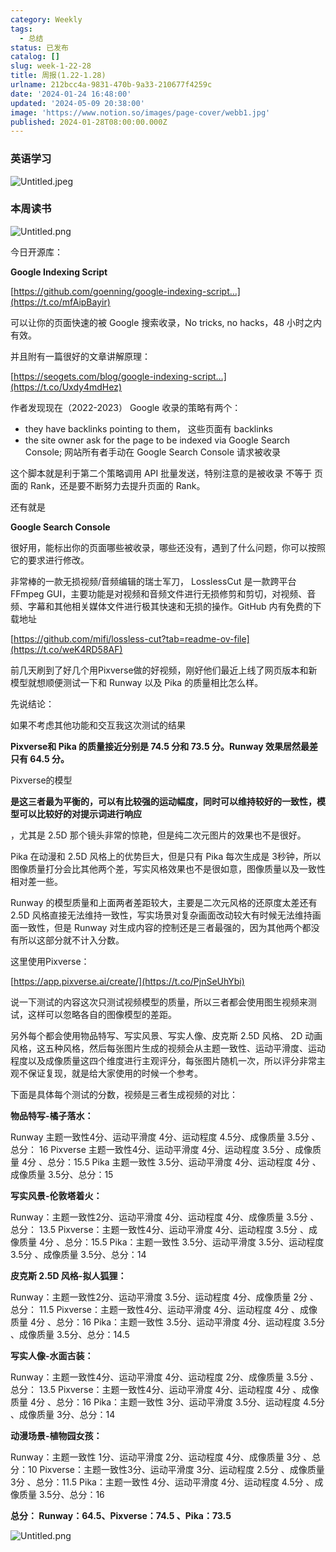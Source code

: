 ```yaml
---
category: Weekly
tags:
  - 总结
status: 已发布
catalog: []
slug: week-1-22-28
title: 周报(1.22-1.28)
urlname: 212bcc4a-9831-470b-9a33-210677f4259c
date: '2024-01-24 16:48:00'
updated: '2024-05-09 20:38:00'
image: 'https://www.notion.so/images/page-cover/webb1.jpg'
published: 2024-01-28T08:00:00.000Z
---
```


### 英语学习


![Untitled.jpeg](https://prod-files-secure.s3.us-west-2.amazonaws.com/5d24fe63-e567-4804-86f9-9fdc62e13082/13f89310-e18e-4344-b5f8-95c58ff07f1e/Untitled.jpeg?X-Amz-Algorithm=AWS4-HMAC-SHA256&X-Amz-Content-Sha256=UNSIGNED-PAYLOAD&X-Amz-Credential=ASIAZI2LB4662BZZG6UB%2F20250324%2Fus-west-2%2Fs3%2Faws4_request&X-Amz-Date=20250324T053902Z&X-Amz-Expires=3600&X-Amz-Security-Token=IQoJb3JpZ2luX2VjEIz%2F%2F%2F%2F%2F%2F%2F%2F%2F%2FwEaCXVzLXdlc3QtMiJIMEYCIQDzCJ1rn4LQBJHyydMQTxhZ0KT5r8dksGgfYmX%2BL2qXNwIhAOoROJWVrYJxWku9TexOWiAeuVfhWAROdlQpeWT%2BOvvgKogECOX%2F%2F%2F%2F%2F%2F%2F%2F%2F%2FwEQABoMNjM3NDIzMTgzODA1Igx3uzFsfdvDjDeXPlQq3AORTBgtkgF8w5XhU0YvHJOp%2FXeH8IF1KuxvYCLEq4jKMM%2Fqjhu5Flrv3JN%2Bdw1NqFC2f%2B2MFciuqScqg87c7Ei%2BFSrWOPAkna98%2BLurLybi0grjQpdJfjOD5s3M6sqtdmLvMfLNYHHupfEsGNH2XsdwtsNO6G1xe7H5bfam5Kp9cNjUMLuARYMYlrR3yssin4COZ2w%2BpivxBALotppLPL%2F9GwwhaEn3N6eDcPJji7v4pfm%2B2S2gnj5pz3DPBgzYFX%2BtVTU1olDvsG3FS%2FKiN%2BhHOBzr2wym5IDNQQLU%2F7gG9hmjAX5X2tGTEKFe2gTN8rCD9WBPpIm0qCFqMlWTTyqzmt09DP%2B2VT5gsgwC%2BHE806MjiWrY5RzHq%2BuXWTLQ318nrFVoBogfYk8zO8huPRmLf96UezztKRt8wv9gm6yKAiyTP%2B0mlSwt8v4UColcaQnxKRucaUfnCnMfI01kOueoripZVuDSHkB4zdtoE3ambOZJty8EtuHjyYWGaQuzwGY43uPmo5DHILT%2FL9NwR30xCd8Nu%2BvnR8Snu4n%2F2cgsf1viv2b1zWo42W8MLE8kxEMcQIUXTRwk1NVs6hQn8aZaPvX24ev080Klh59Ctww%2BFhqWrxPtGrBTctmlXDCHtoO%2FBjqkASEYK3o2OBkvNzRkdYzl0rNTVM1yJvc4GgNIOPixheYrbKRgjRx9KCpBkeleeJwC6Y4itf0Kt3FWcGsQAS8P%2FTh6fF5Pc9Dog1zIKciUImsoMy1IOHXIxFN5HJ96AcdWbQxodM7hKaZ0ATQoTkbgJgCuB5A%2BwHI8jclsUZIXK%2Bxd3xyX2YqeFYmwboUm86ToRllcauDEf5urTV0GYYPF8EcJAQUW&X-Amz-Signature=a05327e6fa0ec0f325cf48f26928dff1f448a110d91254faa1b5388847da3684&X-Amz-SignedHeaders=host&x-id=GetObject)


### 本周读书


![Untitled.png](https://prod-files-secure.s3.us-west-2.amazonaws.com/5d24fe63-e567-4804-86f9-9fdc62e13082/4230a01f-03e6-45a7-9f78-5892b7e77e85/Untitled.png?X-Amz-Algorithm=AWS4-HMAC-SHA256&X-Amz-Content-Sha256=UNSIGNED-PAYLOAD&X-Amz-Credential=ASIAZI2LB4662BZZG6UB%2F20250324%2Fus-west-2%2Fs3%2Faws4_request&X-Amz-Date=20250324T053902Z&X-Amz-Expires=3600&X-Amz-Security-Token=IQoJb3JpZ2luX2VjEIz%2F%2F%2F%2F%2F%2F%2F%2F%2F%2FwEaCXVzLXdlc3QtMiJIMEYCIQDzCJ1rn4LQBJHyydMQTxhZ0KT5r8dksGgfYmX%2BL2qXNwIhAOoROJWVrYJxWku9TexOWiAeuVfhWAROdlQpeWT%2BOvvgKogECOX%2F%2F%2F%2F%2F%2F%2F%2F%2F%2FwEQABoMNjM3NDIzMTgzODA1Igx3uzFsfdvDjDeXPlQq3AORTBgtkgF8w5XhU0YvHJOp%2FXeH8IF1KuxvYCLEq4jKMM%2Fqjhu5Flrv3JN%2Bdw1NqFC2f%2B2MFciuqScqg87c7Ei%2BFSrWOPAkna98%2BLurLybi0grjQpdJfjOD5s3M6sqtdmLvMfLNYHHupfEsGNH2XsdwtsNO6G1xe7H5bfam5Kp9cNjUMLuARYMYlrR3yssin4COZ2w%2BpivxBALotppLPL%2F9GwwhaEn3N6eDcPJji7v4pfm%2B2S2gnj5pz3DPBgzYFX%2BtVTU1olDvsG3FS%2FKiN%2BhHOBzr2wym5IDNQQLU%2F7gG9hmjAX5X2tGTEKFe2gTN8rCD9WBPpIm0qCFqMlWTTyqzmt09DP%2B2VT5gsgwC%2BHE806MjiWrY5RzHq%2BuXWTLQ318nrFVoBogfYk8zO8huPRmLf96UezztKRt8wv9gm6yKAiyTP%2B0mlSwt8v4UColcaQnxKRucaUfnCnMfI01kOueoripZVuDSHkB4zdtoE3ambOZJty8EtuHjyYWGaQuzwGY43uPmo5DHILT%2FL9NwR30xCd8Nu%2BvnR8Snu4n%2F2cgsf1viv2b1zWo42W8MLE8kxEMcQIUXTRwk1NVs6hQn8aZaPvX24ev080Klh59Ctww%2BFhqWrxPtGrBTctmlXDCHtoO%2FBjqkASEYK3o2OBkvNzRkdYzl0rNTVM1yJvc4GgNIOPixheYrbKRgjRx9KCpBkeleeJwC6Y4itf0Kt3FWcGsQAS8P%2FTh6fF5Pc9Dog1zIKciUImsoMy1IOHXIxFN5HJ96AcdWbQxodM7hKaZ0ATQoTkbgJgCuB5A%2BwHI8jclsUZIXK%2Bxd3xyX2YqeFYmwboUm86ToRllcauDEf5urTV0GYYPF8EcJAQUW&X-Amz-Signature=7d61f8791231e6b3241dcb5fe8fe5c497b48035253c73130a1b1095dec46874d&X-Amz-SignedHeaders=host&x-id=GetObject)


今日开源库：


**Google Indexing Script**


[https://github.com/goenning/google-indexing-script…](https://t.co/mfAipBayir)


可以让你的页面快速的被 Google 搜索收录，No tricks, no hacks，48 小时之内有效。

并且附有一篇很好的文章讲解原理：


[https://seogets.com/blog/google-indexing-script…](https://t.co/Uxdy4mdHez)


作者发现现在（2022-2023） Google 收录的策略有两个：

- they have backlinks pointing to them， 这些页面有 backlinks
- the site owner ask for the page to be indexed via Google Search Console; 网站所有者手动在 Google Search Console 请求被收录

这个脚本就是利于第二个策略调用 API 批量发送，特别注意的是被收录 不等于 页面的 Rank，还是要不断努力去提升页面的 Rank。

还有就是


**Google Search Console**


很好用，能标出你的页面哪些被收录，哪些还没有，遇到了什么问题，你可以按照它的要求进行修改。


非常棒的一款无损视频/音频编辑的瑞士军刀， LosslessCut 是一款跨平台 FFmpeg GUI，主要功能是对视频和音频文件进行无损修剪和剪切，对视频、音频、字幕和其他相关媒体文件进行极其快速和无损的操作。GitHub 内有免费的下载地址


[https://github.com/mifi/lossless-cut?tab=readme-ov-file](https://t.co/weK4RD58AF)


前几天刷到了好几个用Pixverse做的好视频，刚好他们最近上线了网页版本和新模型就想顺便测试一下和 Runway 以及 Pika 的质量相比怎么样。

先说结论：

如果不考虑其他功能和交互我这次测试的结果


**Pixverse和 Pika 的质量接近分别是 74.5 分和 73.5 分。Runway 效果居然最差只有 64.5 分。**


Pixverse的模型


**是这三者最为平衡的，可以有比较强的运动幅度，同时可以维持较好的一致性，模型可以比较好的对提示词进行响应**


，尤其是 2.5D 那个镜头非常的惊艳，但是纯二次元图片的效果也不是很好。

Pika 在动漫和 2.5D 风格上的优势巨大，但是只有 Pika 每次生成是 3秒钟，所以图像质量打分会比其他两个差，写实风格效果也不是很如意，图像质量以及一致性相对差一些。

Runway 的模型质量和上面两者差距较大，主要是二次元风格的还原度太差还有 2.5D 风格直接无法维持一致性，写实场景对复杂画面改动较大有时候无法维持画面一致性，但是 Runway 对生成内容的控制还是三者最强的，因为其他两个都没有所以这部分就不计入分数。

这里使用Pixverse：


[https://app.pixverse.ai/create/](https://t.co/PjnSeUhYbi)


说一下测试的内容这次只测试视频模型的质量，所以三者都会使用图生视频来测试，这样可以忽略各自的图像模型的差距。

另外每个都会使用物品特写、写实风景、写实人像、皮克斯 2.5D 风格、 2D 动画风格，这五种风格，然后每张图片生成的视频会从主题一致性、运动平滑度、运动程度以及成像质量这四个维度进行主观评分，每张图片随机一次，所以评分非常主观不保证复现，就是给大家使用的时候一个参考。

下面是具体每个测试的分数，视频是三者生成视频的对比：


**物品特写-橘子落水：**


Runway   主题一致性4分、运动平滑度 4分、运动程度 4.5分、成像质量 3.5分 、总分： 16
Pixverse 主题一致性4分、运动平滑度 4分、运动程度 3.5分 、成像质量 4分 、总分：15.5
Pika 主题一致性 3.5分、运动平滑度 4分、运动程度 4分 、成像质量 3.5分、总分：15


**写实风景-伦敦塔着火：**


Runway：主题一致性2分、运动平滑度 4分、运动程度 4分、成像质量 3.5分 、总分： 13.5
Pixverse：主题一致性4分、运动平滑度 4分、运动程度 3.5分 、成像质量 4分 、总分：15.5
Pika：主题一致性 3.5分、运动平滑度 3.5分、运动程度 3.5分 、成像质量 3.5分、总分：14


**皮克斯 2.5D 风格-拟人狐狸：**


Runway：主题一致性2分、运动平滑度 3.5分、运动程度 4分、成像质量 2分 、总分： 11.5
Pixverse：主题一致性4分、运动平滑度 4分、运动程度 4分 、成像质量 4分 、总分：16
Pika：主题一致性 3.5分、运动平滑度 4分、运动程度 3.5分 、成像质量 3.5分、总分：14.5


**写实人像-水面古装：**


Runway：主题一致性4分、运动平滑度 4分、运动程度 2分、成像质量 3.5分 、总分： 13.5
Pixverse：主题一致性4分、运动平滑度 4分、运动程度 4分 、成像质量 4分 、总分：16
Pika：主题一致性 3分、运动平滑度 3.5分、运动程度 4.5分 、成像质量 3分、总分：14


**动漫场景-植物园女孩：**


Runway：主题一致性 1分、运动平滑度 2分、运动程度 4分、成像质量 3分 、总分：10
Pixverse：主题一致性3分、运动平滑度 3分、运动程度 2.5分 、成像质量 3分 、总分：11.5
Pika：主题一致性 4分、运动平滑度 4分、运动程度 4.5分 、成像质量 3.5分、总分：16


**总分： Runway：64.5、Pixverse：74.5 、Pika：73.5**


![Untitled.png](https://prod-files-secure.s3.us-west-2.amazonaws.com/5d24fe63-e567-4804-86f9-9fdc62e13082/8e04e5ad-2b05-4144-8058-53bf010acfd3/Untitled.png?X-Amz-Algorithm=AWS4-HMAC-SHA256&X-Amz-Content-Sha256=UNSIGNED-PAYLOAD&X-Amz-Credential=ASIAZI2LB4662BZZG6UB%2F20250324%2Fus-west-2%2Fs3%2Faws4_request&X-Amz-Date=20250324T053902Z&X-Amz-Expires=3600&X-Amz-Security-Token=IQoJb3JpZ2luX2VjEIz%2F%2F%2F%2F%2F%2F%2F%2F%2F%2FwEaCXVzLXdlc3QtMiJIMEYCIQDzCJ1rn4LQBJHyydMQTxhZ0KT5r8dksGgfYmX%2BL2qXNwIhAOoROJWVrYJxWku9TexOWiAeuVfhWAROdlQpeWT%2BOvvgKogECOX%2F%2F%2F%2F%2F%2F%2F%2F%2F%2FwEQABoMNjM3NDIzMTgzODA1Igx3uzFsfdvDjDeXPlQq3AORTBgtkgF8w5XhU0YvHJOp%2FXeH8IF1KuxvYCLEq4jKMM%2Fqjhu5Flrv3JN%2Bdw1NqFC2f%2B2MFciuqScqg87c7Ei%2BFSrWOPAkna98%2BLurLybi0grjQpdJfjOD5s3M6sqtdmLvMfLNYHHupfEsGNH2XsdwtsNO6G1xe7H5bfam5Kp9cNjUMLuARYMYlrR3yssin4COZ2w%2BpivxBALotppLPL%2F9GwwhaEn3N6eDcPJji7v4pfm%2B2S2gnj5pz3DPBgzYFX%2BtVTU1olDvsG3FS%2FKiN%2BhHOBzr2wym5IDNQQLU%2F7gG9hmjAX5X2tGTEKFe2gTN8rCD9WBPpIm0qCFqMlWTTyqzmt09DP%2B2VT5gsgwC%2BHE806MjiWrY5RzHq%2BuXWTLQ318nrFVoBogfYk8zO8huPRmLf96UezztKRt8wv9gm6yKAiyTP%2B0mlSwt8v4UColcaQnxKRucaUfnCnMfI01kOueoripZVuDSHkB4zdtoE3ambOZJty8EtuHjyYWGaQuzwGY43uPmo5DHILT%2FL9NwR30xCd8Nu%2BvnR8Snu4n%2F2cgsf1viv2b1zWo42W8MLE8kxEMcQIUXTRwk1NVs6hQn8aZaPvX24ev080Klh59Ctww%2BFhqWrxPtGrBTctmlXDCHtoO%2FBjqkASEYK3o2OBkvNzRkdYzl0rNTVM1yJvc4GgNIOPixheYrbKRgjRx9KCpBkeleeJwC6Y4itf0Kt3FWcGsQAS8P%2FTh6fF5Pc9Dog1zIKciUImsoMy1IOHXIxFN5HJ96AcdWbQxodM7hKaZ0ATQoTkbgJgCuB5A%2BwHI8jclsUZIXK%2Bxd3xyX2YqeFYmwboUm86ToRllcauDEf5urTV0GYYPF8EcJAQUW&X-Amz-Signature=01b3b9f25ef4d913a32fe1b98f9ccf816a7dcf8857d81e2c09279cc9307f5347&X-Amz-SignedHeaders=host&x-id=GetObject)

